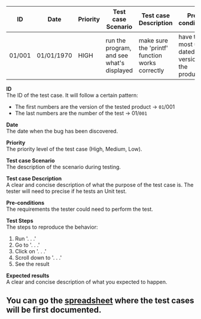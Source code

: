 | ID | Date  | Priority | Test case Scenario                                  | Test case Description     | Pre-conditions    | Test Steps                   | Expected Results                                                |
| -- | --- | -------- |------------------------------------------------------------------------------------------ | ------ | --------------------------------- | --------- | ----------------------------------------------------------------------------------------------------------------- |
| 01/001 | 01/01/1970 | HIGH | run the program, and see what's displayed | make sure the 'printf' function works correctly | have the most up-dated version of the product | 1. run the program 2. see the result | "Hello World" is displayed |

**ID**<br>
The ID of the test case. It will follow a certain pattern: 
- The first numbers are the version of the tested product -> `01`/001
- The last numbers are the number of the test -> 01/`001`

**Date**<br>
The date when the bug has been discovered.

**Priority**<br>
The priority level of the test case (High, Medium, Low).

**Test case Scenario**<br>
The description of the scenario during testing. 

**Test case Description** <br>
A clear and concise description of what the purpose of the test case is. The tester will need to precise if he tests an Unit test.

**Pre-conditions**<br>
The requirements the tester could need to perform the test.

**Test Steps**<br>
The steps to reproduce the behavior:

1. Run '. . .'
2. Go to '. . .'
2. Click on '. . .'
3. Scroll down to '. . .'
4. See the result

**Expected results**<br>
A clear and concise description of what you expected to happen.

## You can go the [spreadsheet](https://docs.google.com/spreadsheets/d/1_UT7jAKQBPeN4hyx2i_c3qdPqmBhTuxuURp5x7rv-hU/edit?usp=sharing) where the test cases will be first documented.
